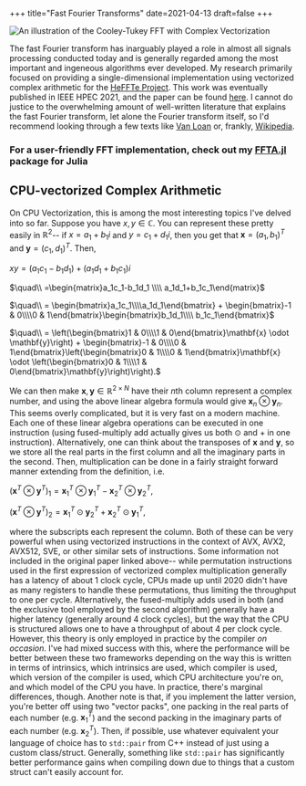 +++
title="Fast Fourier Transforms"
date=2021-04-13
draft=false
+++

![An illustration of the Cooley-Tukey FFT with Complex Vectorization](/posts/images/cooleytukey.svg)

The fast Fourier transform has inarguably played a role in almost all signals processing conducted today and is generally regarded among the most important and ingeneous algorithms ever developed. My research primarily focused on providing a single-dimensional implementation using vectorized complex arithmetic for the [HeFFTe Project](http://icl.utk.edu/fft/). This work was eventually published in IEEE HPEC 2021, and the paper can be found [here](https://www.icl.utk.edu/files/publications/2021/icl-utk-1497-2021.pdf). I cannot do justice to the overwhelming amount of well-written literature that explains the fast Fourier transform, let alone the Fourier transform itself, so I'd recommend looking through a few texts like [Van Loan](https://epubs.siam.org/doi/book/10.1137/1.9781611970999) or, frankly, [Wikipedia](https://en.wikipedia.org/wiki/Fast_Fourier_transform?oldformat=true#Cooley%E2%80%93Tukey_algorithm).

### For a user-friendly FFT implementation, check out my [FFTA.jl](https://github.com/dannys4/FFTA.jl) package for Julia

## CPU-vectorized Complex Arithmetic

On CPU Vectorization, this is among the most interesting topics I've delved into so far. Suppose you have $x,y\in\mathbb{C}$. You can represent these pretty easily in $\mathbb{R}^2$-- if $x = a_1 + b_1i$ and $y = c_1+d_1i$, then you get that $\mathbf{x} = (a_1,b_1)^T$ and $\mathbf{y} = (c_1,d_1)^T$. Then,

$xy = (a_1c_1-b_1d_1) + (a_1d_1+b_1c_1)i$

$\quad\\ =\begin{matrix}a_1c_1-b_1d_1 \\\\ a_1d_1+b_1c_1\end{matrix}$

$\quad\\ = \begin{bmatrix}a_1c_1\\\\a_1d_1\end{bmatrix} + \begin{bmatrix}-1 & 0\\\\0 & 1\end{bmatrix}\begin{bmatrix}b_1d_1\\\\ b_1c_1\end{bmatrix}$

$\quad\\ = \left(\begin{bmatrix}1 & 0\\\\1 & 0\end{bmatrix}\mathbf{x} \odot \mathbf{y}\right) + \begin{bmatrix}-1 & 0\\\\0 & 1\end{bmatrix}\left(\begin{bmatrix}0 & 1\\\\0 & 1\end{bmatrix}\mathbf{x} \odot \left(\begin{bmatrix}0 & 1\\\\1 & 0\end{bmatrix}\mathbf{y}\right)\right).$

We can then make $\mathbf{x},\mathbf{y}\in\mathbb{R}^{2\times N}$ have their $n$th column represent a complex number, and using the above linear algebra formula would give $\mathbf{x}_n\otimes\mathbf{y}_n$. This seems overly complicated, but it is very fast on a modern machine. Each one of these linear algebra operations can be executed in one instruction (using fused-multiply add actually gives us both $\odot$ and $+$ in one instruction). Alternatively, one can think about the transposes of $\mathbf{x}$ and $\mathbf{y}$, so we store all the real parts in the first column and all the imaginary parts in the second. Then, multiplication can be done in a fairly straight forward manner extending from the definition, i.e.

$(\mathbf{x}^T\otimes\mathbf{y}^T)_1 = \mathbf{x}^T_1\otimes\mathbf{y}^T_1 - \mathbf{x}^T_2\otimes\mathbf{y}^T_2,$

$(\mathbf{x}^T\otimes\mathbf{y}^T)_2 = \mathbf{x}_1^T\odot\mathbf{y}_2^T + \mathbf{x}_2^T\odot\mathbf{y}_1^T,$

where the subscripts each represent the column. Both of these can be very powerful when using vectorized instructions in the context of AVX, AVX2, AVX512, SVE, or other similar sets of instructions. Some information not included in the original paper linked above-- while permutation instructions used in the first expression of vectorized complex multiplication generally has a latency of about 1 clock cycle, CPUs made up until 2020 didn't have as many registers to handle these permutations, thus limiting the throughput to one per cycle. Alternatively, the fused-multiply adds used in both (and the exclusive tool employed by the second algorithm) generally have a higher latency (generally around 4 clock cycles), but the way that the CPU is structured allows one to have a throughput of about 4 per clock cycle. However, this theory is only employed in practice by the compiler _on occasion_. I've had mixed success with this, where the performance will be better between these two frameworks depending on the way this is written in terms of intrinsics, which intrinsics are used, which compiler is used, which version of the compiler is used, which CPU architecture you're on, and which model of the CPU you have. In practice, there's marginal differences, though. Another note is that, if you implement the latter version, you're better off using two "vector packs", one packing in the real parts of each number (e.g. $\mathbf{x}_1^T$) and the second packing in the imaginary parts of each number (e.g. $\mathbf{x}_2^T$). Then, if possible, use whatever equivalent your language of choice has to `std::pair` from C++ instead of just using a custom class/struct. Generally, something like `std::pair` has significantly better performance gains when compiling down due to things that a custom struct can't easily account for.